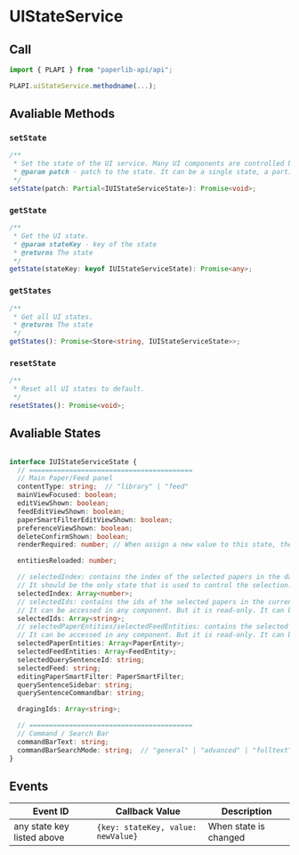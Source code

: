 # UIStateService

## Call

```typescript
import { PLAPI } from "paperlib-api/api";

PLAPI.uiStateService.methodname(...);
```

## Avaliable Methods

### `setState`

```typescript
/**
 * Set the state of the UI service. Many UI components are controlled by the UI states.
 * @param patch - patch to the state. It can be a single state, a partial state or a full state.
 */
setState(patch: Partial<IUIStateServiceState>): Promise<void>;
```

### `getState`

```typescript
/**
 * Get the UI state.
 * @param stateKey - key of the state
 * @returns The state
 */
getState(stateKey: keyof IUIStateServiceState): Promise<any>;
```

### `getStates`

```typescript
/**
 * Get all UI states.
 * @returns The state
 */
getStates(): Promise<Store<string, IUIStateServiceState>>;
```

### `resetState`

```typescript
/**
 * Reset all UI states to default.
 */
resetStates(): Promise<void>;
```

## Avaliable States

```typescript

interface IUIStateServiceState {
  // =========================================
  // Main Paper/Feed panel
  contentType: string;  // "library" | "feed"
  mainViewFocused: boolean;
  editViewShown: boolean;
  feedEditViewShown: boolean;
  paperSmartFilterEditViewShown: boolean;
  preferenceViewShown: boolean;
  deleteConfirmShown: boolean;
  renderRequired: number; // When assign a new value to this state, the rendering of some components, such as the PDF preview, will be triggered.

  entitiesReloaded: number;

  // selectedIndex: contains the index of the selected papers in the dataview.
  // It should be the only state that is used to control the selection.
  selectedIndex: Array<number>;
  // selectedIds: contains the ids of the selected papers in the current dataview.
  // It can be accessed in any component. But it is read-only. It can be only changed by the event listener of selectedIndex in the dataview.
  selectedIds: Array<string>;
  // selectedPaperEntities/selectedFeedEntities: contains the selected paper/feed entities in the current dataview.
  // It can be accessed in any component. But it is read-only. It can be only changed by the event listener of selectedIndex in the dataview.
  selectedPaperEntities: Array<PaperEntity>;
  selectedFeedEntities: Array<FeedEntity>;
  selectedQuerySentenceId: string;
  selectedFeed: string;
  editingPaperSmartFilter: PaperSmartFilter;
  querySentenceSidebar: string;
  querySentenceCommandbar: string;

  dragingIds: Array<string>;

  // =========================================
  // Command / Search Bar
  commandBarText: string;
  commandBarSearchMode: string;  // "general" | "advanced" | "fulltext"
}

```

## Events

| Event ID | Callback Value | Description |
| --- | --- | --- |
| any state key listed above | `{key: stateKey, value: newValue}` | When state is changed |

